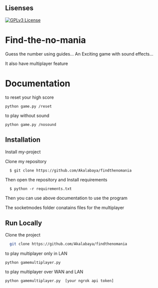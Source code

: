 
## Lisenses



[![GPLv3 License](https://img.shields.io/badge/License-GPL%20v3-yellow.svg)](https://opensource.org/licenses/)



# Find-the-no-mania

Guess the number using guides... An Exciting game with sound effects...

It also have multiplayer feature

# Documentation

to reset your high score

``` python game.py /reset ``` 

to play without sound 

``` python game.py /nosound ``` 



## Installation

Install my-project 

Clone my repository
```
  $ git clone https://github.com/Akalabaya/findthenomania
```
Then open the repository and Install requirements

```
  $ python -r requirements.txt
```

Then you can use above documentation to use the program

The socketmodes folder conatains files for the multiplayer

## Run Locally

Clone the project

```bash
  git clone https://github.com/Akalabaya/findthenomania
```

to play multiplayer only in LAN

``` python gamemultiplayer.py  ``` 

to play multiplayer over WAN and LAN

``` python gamemultiplayer.py  [your ngrok api token] ```

